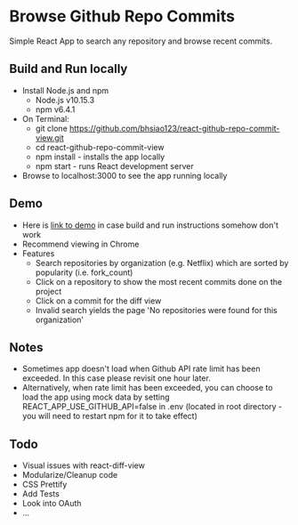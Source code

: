 # Browse Github Repo Commits
Simple React App to search any repository and browse recent commits.

## Build and Run locally
- Install Node.js and npm
  - Node.js v10.15.3
  - npm v6.4.1
- On Terminal:
   - git clone https://github.com/bhsiao123/react-github-repo-commit-view.git
   - cd react-github-repo-commit-view
   - npm install - installs the app locally
   - npm start - runs React development server
- Browse to localhost:3000 to see the app running locally

## Demo
- Here is [link to demo](https://bhsiao123.github.io.com/react-github-repo-commit-view) in case build and run instructions somehow don't work
- Recommend viewing in Chrome
- Features
   -  Search repositories by organization (e.g. Netflix) which are sorted by popularity (i.e. fork_count)
   -  Click on a repository to show the most recent commits done on the project
   -  Click on a commit for the diff view
   -  Invalid search yields the page 'No repositories were found for this organization'

## Notes
- Sometimes app doesn't load when Github API rate limit has been exceeded. In this case please revisit one hour later.
- Alternatively, when rate limit has been exceeded, you can choose to load the app using mock data by setting REACT_APP_USE_GITHUB_API=false in .env (located in root directory - you will need to restart npm for it to take effect)

## Todo
- Visual issues with react-diff-view
- Modularize/Cleanup code
- CSS Prettify
- Add Tests
- Look into OAuth
- ...
